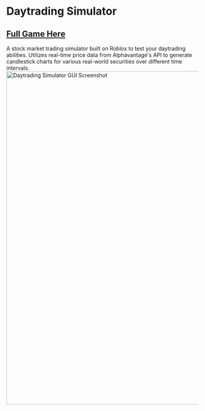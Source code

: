 # Daytrading Simulator
## [Full Game Here](https://www.roblox.com/games/6910260668)
A stock market trading simulator built on Roblox to test your daytrading abilities. Utilizes real-time price data from Alphavantage's API to generate candlestick charts for various real-world securities over different time intervals.
<img width="872" alt="Daytrading Simulator GUI Screenshot" src="https://andylabs.org/static/media/DaytradingSimulator.c6ab490b75ebca767d0c.png">
